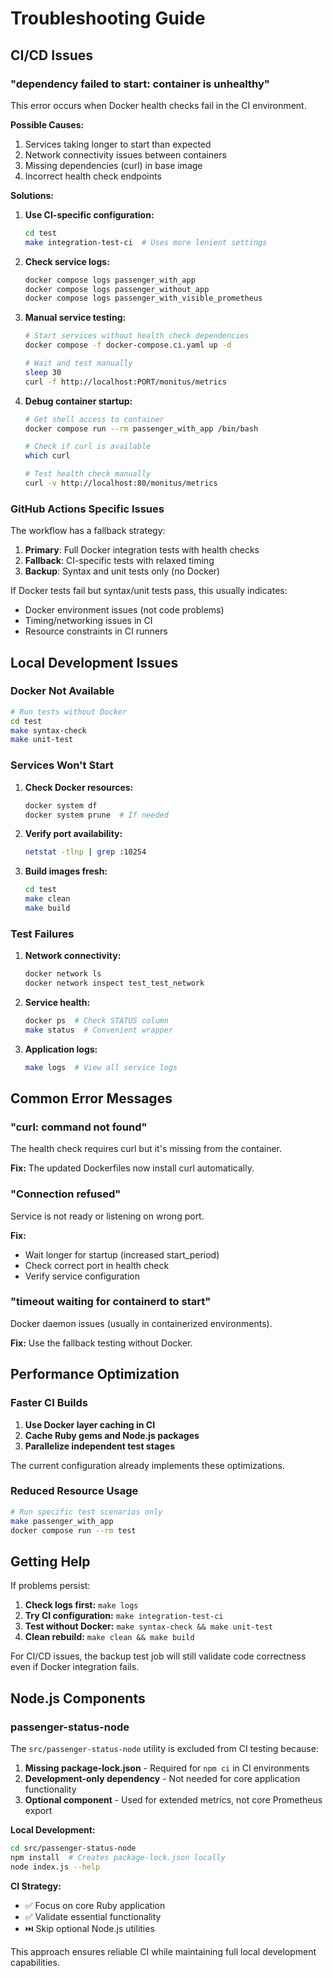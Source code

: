 # Troubleshooting Guide

## CI/CD Issues

### "dependency failed to start: container is unhealthy"

This error occurs when Docker health checks fail in the CI environment.

**Possible Causes:**
1. Services taking longer to start than expected
2. Network connectivity issues between containers
3. Missing dependencies (curl) in base image
4. Incorrect health check endpoints

**Solutions:**

1. **Use CI-specific configuration:**
   ```bash
   cd test
   make integration-test-ci  # Uses more lenient settings
   ```

2. **Check service logs:**
   ```bash
   docker compose logs passenger_with_app
   docker compose logs passenger_without_app
   docker compose logs passenger_with_visible_prometheus
   ```

3. **Manual service testing:**
   ```bash
   # Start services without health check dependencies
   docker compose -f docker-compose.ci.yaml up -d
   
   # Wait and test manually
   sleep 30
   curl -f http://localhost:PORT/monitus/metrics
   ```

4. **Debug container startup:**
   ```bash
   # Get shell access to container
   docker compose run --rm passenger_with_app /bin/bash
   
   # Check if curl is available
   which curl
   
   # Test health check manually
   curl -v http://localhost:80/monitus/metrics
   ```

### GitHub Actions Specific Issues

The workflow has a fallback strategy:

1. **Primary**: Full Docker integration tests with health checks
2. **Fallback**: CI-specific tests with relaxed timing
3. **Backup**: Syntax and unit tests only (no Docker)

If Docker tests fail but syntax/unit tests pass, this usually indicates:
- Docker environment issues (not code problems)
- Timing/networking issues in CI
- Resource constraints in CI runners

## Local Development Issues

### Docker Not Available

```bash
# Run tests without Docker
cd test
make syntax-check
make unit-test
```

### Services Won't Start

1. **Check Docker resources:**
   ```bash
   docker system df
   docker system prune  # If needed
   ```

2. **Verify port availability:**
   ```bash
   netstat -tlnp | grep :10254
   ```

3. **Build images fresh:**
   ```bash
   cd test
   make clean
   make build
   ```

### Test Failures

1. **Network connectivity:**
   ```bash
   docker network ls
   docker network inspect test_test_network
   ```

2. **Service health:**
   ```bash
   docker ps  # Check STATUS column
   make status  # Convenient wrapper
   ```

3. **Application logs:**
   ```bash
   make logs  # View all service logs
   ```

## Common Error Messages

### "curl: command not found"

The health check requires curl but it's missing from the container.

**Fix:** The updated Dockerfiles now install curl automatically.

### "Connection refused"

Service is not ready or listening on wrong port.

**Fix:** 
- Wait longer for startup (increased start_period)
- Check correct port in health check
- Verify service configuration

### "timeout waiting for containerd to start"

Docker daemon issues (usually in containerized environments).

**Fix:** Use the fallback testing without Docker.

## Performance Optimization

### Faster CI Builds

1. **Use Docker layer caching in CI**
2. **Cache Ruby gems and Node.js packages**
3. **Parallelize independent test stages**

The current configuration already implements these optimizations.

### Reduced Resource Usage

```bash
# Run specific test scenarios only
make passenger_with_app
docker compose run --rm test
```

## Getting Help

If problems persist:

1. **Check logs first:** `make logs`
2. **Try CI configuration:** `make integration-test-ci`
3. **Test without Docker:** `make syntax-check && make unit-test`
4. **Clean rebuild:** `make clean && make build`

For CI/CD issues, the backup test job will still validate code correctness even if Docker integration fails.

## Node.js Components

### passenger-status-node

The `src/passenger-status-node` utility is excluded from CI testing because:

1. **Missing package-lock.json** - Required for `npm ci` in CI environments
2. **Development-only dependency** - Not needed for core application functionality
3. **Optional component** - Used for extended metrics, not core Prometheus export

**Local Development:**
```bash
cd src/passenger-status-node
npm install  # Creates package-lock.json locally
node index.js --help
```

**CI Strategy:**
- ✅ Focus on core Ruby application
- ✅ Validate essential functionality
- ⏭️ Skip optional Node.js utilities

This approach ensures reliable CI while maintaining full local development capabilities.
